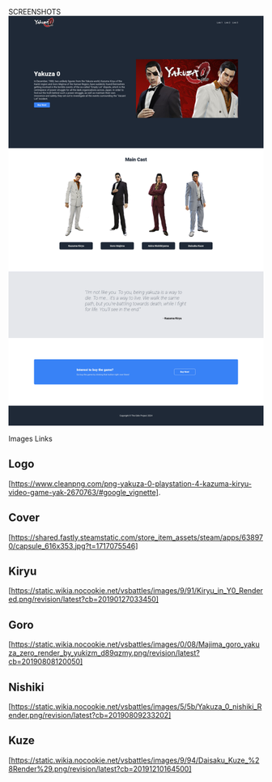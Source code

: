 SCREENSHOTS
![screenshots](images/screenshot/Screenshot%202025-01-24%20at%2001-17-51%20Odin%20Project%20-%20Landing%20Page.png)

Images Links
##  Logo 
[https://www.cleanpng.com/png-yakuza-0-playstation-4-kazuma-kiryu-video-game-yak-2670763/#google_vignette].

## Cover
[https://shared.fastly.steamstatic.com/store_item_assets/steam/apps/638970/capsule_616x353.jpg?t=1717075546]

## Kiryu
[https://static.wikia.nocookie.net/vsbattles/images/9/91/Kiryu_in_Y0_Rendered.png/revision/latest?cb=20190127033450]

## Goro
[https://static.wikia.nocookie.net/vsbattles/images/0/08/Majima_goro_yakuza_zero_render_by_yukizm_d89qzmy.png/revision/latest?cb=20190808120050]

## Nishiki
[https://static.wikia.nocookie.net/vsbattles/images/5/5b/Yakuza_0_nishiki_Render.png/revision/latest?cb=20190809233202]

## Kuze
[https://static.wikia.nocookie.net/vsbattles/images/9/94/Daisaku_Kuze_%28Render%29.png/revision/latest?cb=20191210164500]
